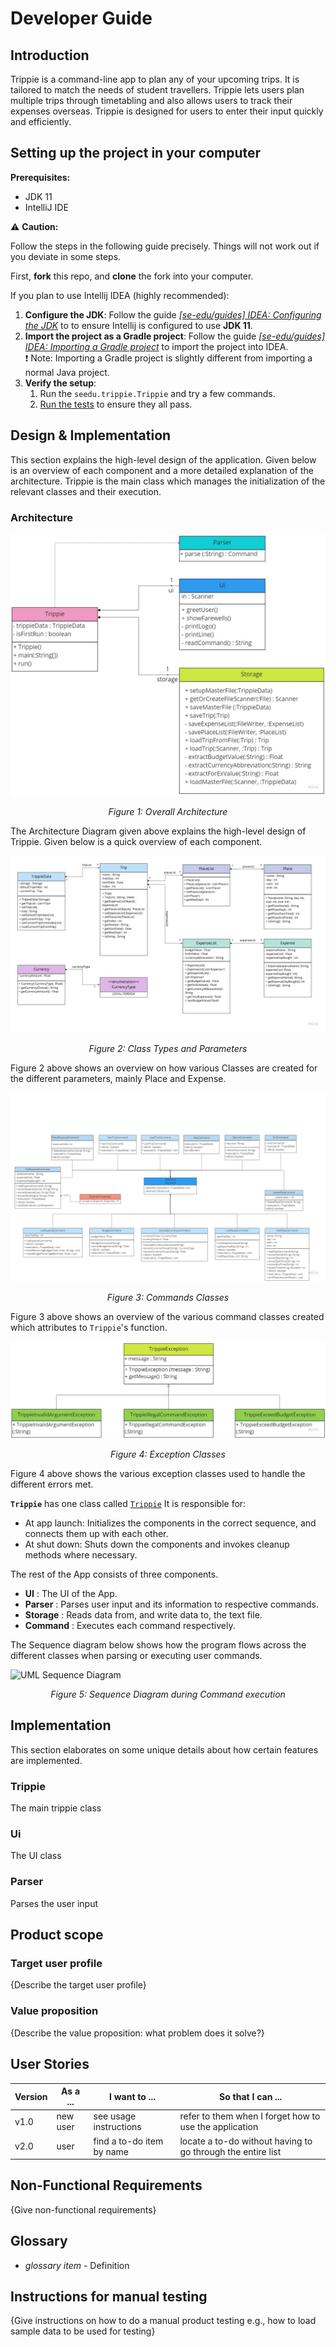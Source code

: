 # Developer Guide

## Introduction

Trippie is a command-line app to plan any of your upcoming trips. It is tailored to match the needs of student travellers. Trippie lets users plan multiple trips through timetabling and also allows users to track their expenses overseas. Trippie is designed for users to enter their input quickly and efficiently.

## Setting up the project in your computer

**Prerequisites:**
* JDK 11
* IntelliJ IDE

<div markdown="span" class="alert alert-warning">

⚠️ **Caution:**

Follow the steps in the following guide precisely. Things will not work out if you deviate in some steps.
</div>

First, **fork** this repo, and **clone** the fork into your computer.

If you plan to use Intellij IDEA (highly recommended):
1. **Configure the JDK**: Follow the guide [_[se-edu/guides] IDEA: Configuring the JDK_](https://se-education.org/guides/tutorials/intellijJdk.html) to to ensure Intellij is configured to use **JDK 11**.
1. **Import the project as a Gradle project**: Follow the guide [_[se-edu/guides] IDEA: Importing a Gradle project_](https://se-education.org/guides/tutorials/intellijImportGradleProject.html) to import the project into IDEA.<br>
  :exclamation: Note: Importing a Gradle project is slightly different from importing a normal Java project.
1. **Verify the setup**:
   1. Run the `seedu.trippie.Trippie` and try a few commands.
   2. [Run the tests](Testing.md) to ensure they all pass. 

## Design & Implementation

This section explains the high-level design of the application. Given below is an overview of each component and a more detailed explanation of the architecture. Trippie is the main class which manages the initialization of the relevant classes and their execution.

### Architecture

![UML Diagram Main](https://github.com/AY2021S1-CS2113T-W11-2/tp/blob/master/docs/Trippie%20UML-Main.jpg?raw=true)
<center><i>Figure 1: Overall Architecture</i></center>

The Architecture Diagram given above explains the high-level design of Trippie. Given below is a quick overview of each component.

![UML Diagram](https://github.com/AY2021S1-CS2113T-W11-2/tp/blob/master/docs/Trippie%20UML-Class%20Diagram.jpg?raw=true)
<center><i>Figure 2: Class Types and Parameters</i></center>

Figure 2 above shows an overview on how various Classes are created for the different parameters, mainly Place and Expense.

![UML Diagram Command](https://github.com/AY2021S1-CS2113T-W11-2/tp/blob/master/docs/Trippie%20UML-Command.jpg?raw=true)
<center><i>Figure 3: Commands Classes</i></center>

Figure 3 above shows an overview of the various command classes created which attributes to `Trippie`'s function.

![UML Diagram Exception](https://github.com/AY2021S1-CS2113T-W11-2/tp/blob/master/docs/Trippie%20UML-Exception.jpg?raw=true)
<center><i>Figure 4: Exception Classes</i></center>

Figure 4 above shows the various exception classes used to handle the different errors met.

**`Trippie`** has one class called [`Trippie`](https://github.com/AY2021S1-CS2113T-W11-2/tp/blob/master/src/main/java/seedu/trippie/Trippie.java?) It is responsible for:
* At app launch: Initializes the components in the correct sequence, and connects them up with each other.
* At shut down: Shuts down the components and invokes cleanup methods where necessary.

The rest of the App consists of three components.
- **UI** : The UI of the App.
- **Parser** : Parses user input and its information to respective commands.
- **Storage** : Reads data from, and write data to, the text file.
- **Command** : Executes each command respectively.

The Sequence diagram below shows how the program flows across the different classes when parsing or executing user commands.

![UML Sequence Diagram](https://i.imgur.com/hHq7ltY.png)

<center><i>Figure 5: Sequence Diagram during Command execution</i></center>

## Implementation

This section elaborates on some unique details about how certain features are implemented.
### Trippie
The main trippie class
### Ui
The UI class
### Parser
Parses the user input
## Product scope
### Target user profile

{Describe the target user profile}

### Value proposition

{Describe the value proposition: what problem does it solve?}

## User Stories

|Version| As a ... | I want to ... | So that I can ...|
|--------|----------|---------------|------------------|
|v1.0|new user|see usage instructions|refer to them when I forget how to use the application|
|v2.0|user|find a to-do item by name|locate a to-do without having to go through the entire list|

## Non-Functional Requirements

{Give non-functional requirements}

## Glossary

* *glossary item* - Definition

## Instructions for manual testing

{Give instructions on how to do a manual product testing e.g., how to load sample data to be used for testing}
